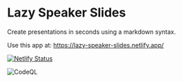 # Lazy Speaker Slides

Create presentations in seconds using a markdown syntax.

Use this app at: https://lazy-speaker-slides.netlify.app/

[![Netlify Status](https://api.netlify.com/api/v1/badges/212f0693-654b-4a8c-9610-d7e95431d837/deploy-status)](https://app.netlify.com/sites/lazy-speaker-slides/deploys)

![CodeQL](https://github.com/carlotm/lazy-speaker-slides/workflows/CodeQL/badge.svg)
